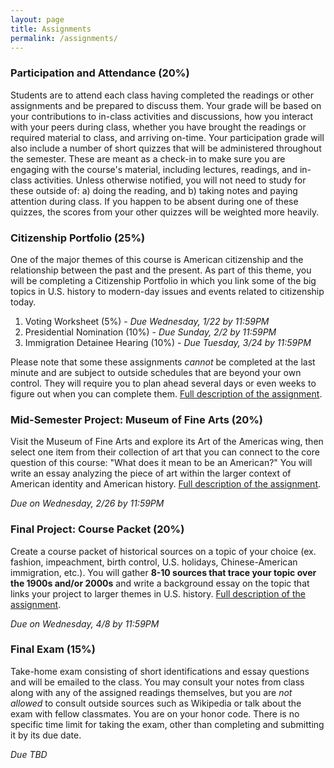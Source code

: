 ```yaml
---
layout: page
title: Assignments
permalink: /assignments/
---
```


### Participation and Attendance (20%)

Students are to attend each class having completed the readings or other assignments and be prepared to discuss them. Your grade will be based on your contributions to in-class activities and discussions, how you interact with your peers during class, whether you have brought the readings or required material to class, and arriving on-time. Your participation grade will also include a number of short quizzes that will be administered throughout the semester. These are meant as a check-in to make sure you are engaging with the course's material, including lectures, readings, and in-class activities. Unless otherwise notified, you will not need to study for these outside of: a) doing the reading, and b) taking notes and paying attention during class. If you happen to be absent during one of these quizzes, the scores from your other quizzes will be weighted more heavily. 

### Citizenship Portfolio (25%)

One of the major themes of this course is American citizenship and the relationship between the past and the present. As part of this theme, you will be completing a Citizenship Portfolio in which you link some of the big topics in U.S. history to modern-day issues and events related to citizenship today.

1. Voting Worksheet (5%) - *Due Wednesday, 1/22 by 11:59PM*
2. Presidential Nomination (10%) - *Due Sunday, 2/2 by 11:59PM*
3. Immigration Detainee Hearing (10%) - *Due Tuesday, 3/24 by 11:59PM*

Please note that some these assignments *cannot* be completed at the last minute and are subject to outside schedules that are beyond your own control. They will require you to plan ahead several days or even weeks to figure out when you can complete them. [Full description of the assignment]({{site.baseurl}}/citizenship-portfolio).

### Mid-Semester Project: Museum of Fine Arts (20%)

Visit the Museum of Fine Arts and explore its Art of the Americas wing, then select one item from their collection of art that you can connect to the core question of this course: "What does it mean to be an American?" You will write an essay analyzing the piece of art within the larger context of American identity and American history. [Full description of the assignment]({{site.baseurl}}/mfa-project).

*Due on Wednesday, 2/26 by 11:59PM*

### Final Project: Course Packet (20%)

Create a course packet of historical sources on a topic of your choice (ex. fashion, impeachment, birth control, U.S. holidays, Chinese-American immigration, etc.). You will gather **8-10 sources that trace your topic over the 1900s and/or 2000s** and write a background essay on the topic that links your project to larger themes in U.S. history. [Full description of the assignment]({{site.baseurl}}/final-project).

*Due on Wednesday, 4/8 by 11:59PM*

### Final Exam (15%)

Take-home exam consisting of short identifications and essay questions and will be emailed to the class. You may consult your notes from class along with any of the assigned readings themselves, but you are *not allowed* to consult outside sources such as Wikipedia or talk about the exam with fellow classmates. You are on your honor code. There is no specific time limit for taking the exam, other than completing and submitting it by its due date.

*Due TBD*